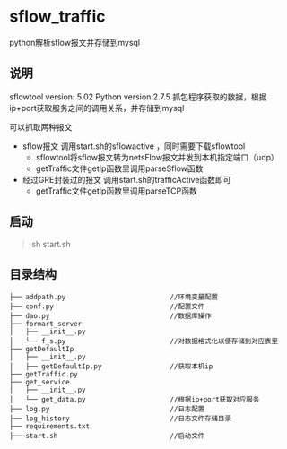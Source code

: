 # sflow_traffic
python解析sflow报文并存储到mysql

## 说明
sflowtool version: 5.02
Python version 2.7.5
抓包程序获取的数据，根据ip+port获取服务之间的调用关系，并存储到mysql

可以抓取两种报文
* sflow报文 调用start.sh的sflowactive ，同时需要下载sflowtool
    * sflowtool将sflow报文转为netsFlow报文并发到本机指定端口（udp）    
    * getTraffic文件getIp函数里调用parseSflow函数
* 经过GRE封装过的报文 调用start.sh的trafficActive函数即可 
    * getTraffic文件getIp函数里调用parseTCP函数


## 启动
> sh start.sh

## 目录结构

```
├── addpath.py                          //环境变量配置  
├── conf.py                             //配置文件   
├── dao.py                              //数据库操作 
├── formart_server
│   ├── __init__.py
│   └── f_s.py                          //对数据格式化以便存储到对应表里
├── getDefaultIp
│   ├── __init__.py
│   ├── getDefaultIp.py                 //获取本机ip
├── getTraffic.py
├── get_service
│   ├── __init__.py
│   └── get_data.py                     //根据ip+port获取对应服务
├── log.py                              //日志配置 
├── log_history                         //日志文件存储目录    
├── requirements.txt
├── start.sh                            //启动文件  
```
